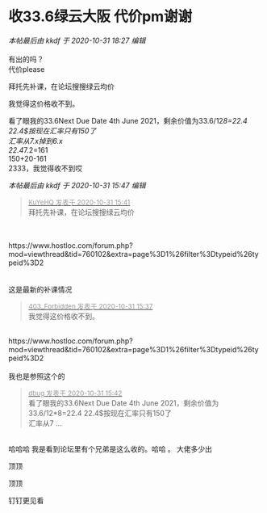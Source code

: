 # 收33.6绿云大阪 代价pm谢谢


<i class="pstatus"> 本帖最后由 kkdf 于 2020-10-31 18:27 编辑 </i><br />
<br />
有出的吗？<br />
代价please

拜托先补课，在论坛搜搜绿云均价

我觉得这价格收不到。<img src="static/image/smiley/default/lol.gif" smilieid="12" border="0" alt="" />

看了眼我的33.6Next Due Date 4th June 2021，剩余价值为33.6/12*8=22.4 22.4$按现在汇率只有150了<br />
汇率从7.x掉到6.x<br />
22.4*7.2=161<br />
150+20-161<br />
2333，我觉得收不到哎<br />


<i class="pstatus"> 本帖最后由 kkdf 于 2020-10-31 15:47 编辑 </i><br />
<div class="quote"><blockquote><font size="2"><a href="https://www.hostloc.com/forum.php?mod=redirect&amp;goto=findpost&amp;pid=9380883&amp;ptid=760610" target="_blank"><font color="#999999">KuYeHQ 发表于 2020-10-31 15:41</font></a></font><br />
拜托先补课，在论坛搜搜绿云均价</blockquote></div><br />
<br />
https://www.hostloc.com/forum.php?mod=viewthread&amp;tid=760102&amp;extra=page%3D1%26filter%3Dtypeid%26typeid%3D2<br />
<br />
<br />
这是最新的补课情况

<div class="quote"><blockquote><font size="2"><a href="https://www.hostloc.com/forum.php?mod=redirect&amp;goto=findpost&amp;pid=9380868&amp;ptid=760610" target="_blank"><font color="#999999">403_Forbidden 发表于 2020-10-31 15:37</font></a></font><br />
我觉得这价格收不到。</blockquote></div><br />
https://www.hostloc.com/forum.php?mod=viewthread&amp;tid=760102&amp;extra=page%3D1%26filter%3Dtypeid%26typeid%3D2<br />
<br />
我也是参照这个的

<div class="quote"><blockquote><font size="2"><a href="https://www.hostloc.com/forum.php?mod=redirect&amp;goto=findpost&amp;pid=9380887&amp;ptid=760610" target="_blank"><font color="#999999">dbug 发表于 2020-10-31 15:42</font></a></font><br />
看了眼我的33.6Next Due Date 4th June 2021，剩余价值为33.6/12*8=22.4 22.4$按现在汇率只有150了<br />
汇率从7 ...</blockquote></div><br />
哈哈哈 我是看到论坛里有个兄弟是这么收的。哈哈 。 大佬多少出

顶顶

顶顶

钉钉更见看
